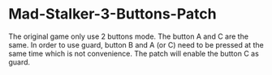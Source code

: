 # Mad-Stalker-3-Buttons-Patch
The original game only use 2 buttons mode. The button A and C are the same. In order to use guard, button B and A (or C) need to be pressed at the same time which is not convenience. The patch will enable the button C as guard.
